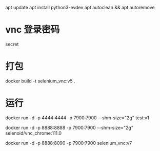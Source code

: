 apt update
apt install python3-evdev
apt autoclean &&  apt autoremove

# vnc 登录密码
secret

# 打包
docker build -t selenium_vnc:v5 .

# 运行
docker run -d -p 4444:4444 -p 7900:7900 --shm-size="2g"  test:v1

docker run -d -p 8888:8888 -p 7900:7900 --shm-size="2g"  selenoid/vnc_chrome:111.0

docker run -d -p 8888:8090 -p 7900:7900 selenium_vnc:v7